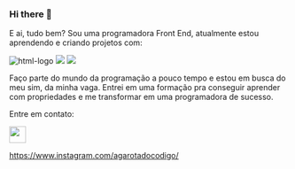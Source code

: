 ### Hi there 👋

E ai, tudo bem? Sou uma programadora Front End, atualmente estou aprendendo e criando projetos com:

<img src="https://img.shields.io/badge/HTML5-E34F26?style=for-the-badge&logo=html5&logoColor=white" alt="html-logo">

<img src="https://img.shields.io/badge/JavaScript-323330?style=for-the-badge&logo=javascript&logoColor=F7DF1E">

<img src="https://img.shields.io/badge/React-20232A?style=for-the-badge&logo=react&logoColor=61DAFB">

Faço parte do mundo da programação a pouco tempo e estou em busca do meu sim, da minha vaga.
Entrei em uma formação pra conseguir aprender com propriedades e me transformar em uma programadora de sucesso.

Entre em contato:

<img src="https://cdn-icons-png.flaticon.com/512/87/87390.png" width="30" height="30"/>

https://www.instagram.com/agarotadocodigo/
